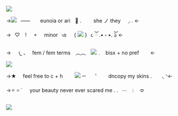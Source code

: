 ![](https://files.catbox.moe/uuh405.gif)

->![](https://files.catbox.moe/39jobw.gif)⠀⸺⠀ㅤ eunoia  or  ariㅤ𐚁̷ .ㅤ⠀⠀she ノ they⠀⠀◞  . <-

->⠀♡⠀  !⠀⠀𐪞⠀⠀minor⠀𑇛⠀⠀{ ![](https://files.catbox.moe/yos9nh.gif) }⠀૮ ོ .• ༝ •.   ོ𑁬 <-

->⠀⠀𐔌 、⠀fem / fem terms　︵︵　![](https://files.catbox.moe/6jrzdw.gif)﹒⠀bisx  +  no pref⠀⠀⠀<-

![](https://files.catbox.moe/9gplwd.gif)

->★  ⠀ feel  free  to  c + h ⠀  ⠀ ![](https://files.catbox.moe/0sxaca.gif)  ᯇ⠀  ⠀' ⠀  ⠀ dncopy  my  skins . ⠀  ⠀◟  ◝<-

->✧  ࿁  ˙⠀⠀your  beauty  never  ever  scared  me . .⠀⋯⠀ : ⠀ 𖹭 ⠀ ⠀

![](https://files.catbox.moe/45acna.gif)
